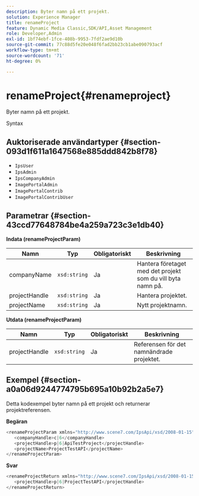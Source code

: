 ```yaml
---
description: Byter namn på ett projekt.
solution: Experience Manager
title: renameProject
feature: Dynamic Media Classic,SDK/API,Asset Management
role: Developer,Admin
exl-id: 1bf74ebf-1fce-408b-9953-7fdf2ae9d10b
source-git-commit: 77c88d5fe20e048f6fad2bb23cb1abe090793acf
workflow-type: tm+mt
source-wordcount: '71'
ht-degree: 0%

---
```


# renameProject{#renameproject}

Byter namn på ett projekt.

Syntax

## Auktoriserade användartyper {#section-093d1f611a1647568e885ddd842b8f78}

* `IpsUser`
* `IpsAdmin`
* `IpsCompanyAdmin`
* `ImagePortalAdmin`
* `ImagePortalContrib`
* `ImagePortalContribUser`

## Parametrar {#section-43ccd77648784be4a259a723c3e1db40}

**Indata (renameProjectParam)**

| Namn | Typ | Obligatoriskt | Beskrivning |
|---|---|---|---|
| companyName | `xsd:string` | Ja | Hantera företaget med det projekt som du vill byta namn på. |
| projectHandle | `xsd:string` | Ja | Hantera projektet. |
| projectName | `xsd:string` | Ja | Nytt projektnamn. |

**Utdata (renameProjectParam)**

| Namn | Typ | Obligatoriskt | Beskrivning |
|---|---|---|---|
| projectHandle | `xsd:string` | Ja | Referensen för det namnändrade projektet. |

## Exempel {#section-a0a06d9244774795b695a10b92b2a5e7}

Detta kodexempel byter namn på ett projekt och returnerar projektreferensen.

**Begäran**

```java
<renameProjectParam xmlns="http://www.scene7.com/IpsApi/xsd/2008-01-15">
   <companyHandle>c|6</companyHandle>
   <projectHandle>p|6|ApiTestProject</projectHandle>
   <projectName>ProjectTestAPI</projectName>
</renameProjectParam>
```

**Svar**

```java
<renameProjectReturn xmlns="http://www.scene7.com/IpsApi/xsd/2008-01-15">
   <projectHandle>p|6|ProjectTestAPI</projectHandle>
</renameProjectReturn>
```
